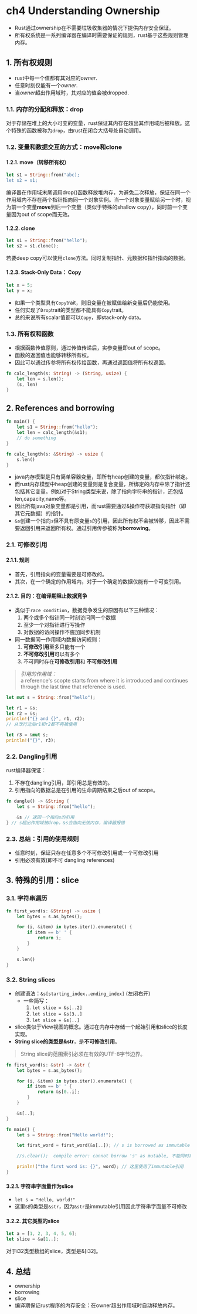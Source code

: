 # ch4 Understanding Ownership

+ Rust通过ownership在不需要垃圾收集器的情况下提供内存安全保证。
+ 所有权系统是一系列编译器在编译时需要保证的规则，rust基于这些规则管理内存。

## 1. 所有权规则

+ rust中每一个值都有其对应的*owner*.
+ 任意时刻仅能有一个*owner*.
+ 当*owner*超出作用域时，其对应的值会被dropped.

### 1.1. 内存的分配和释放：drop

对于存储在堆上的大小可变的变量，rust保证其内存在超出其作用域后被释放。这个特殊的函数被称为`drop`，由rust在闭合大括号处自动调用。

### 1.2. 变量和数据交互的方式：move和clone

#### 1.2.1. move（转移所有权）

```rust
let s1 = String::from("abc);
let s2 = s1;
```

编译器在作用域末尾调用drop()函数释放堆内存，为避免二次释放，保证在同一个作用域内不存在两个指针指向同一个对象实例。当一个对象变量赋给另一个时，视为前一个变量**move**到后一个变量（类似于特殊的shallow copy），同时前一个变量因为out of scope而无效。

#### 1.2.2. clone

```rust
let s1 = String::from("hello");
let s2 = s1.clone();
```

若要deep copy可以使用`clone`方法。同时复制指针、元数据和指针指向的数据。

#### 1.2.3. Stack-Only Data： Copy

```rust
let x = 5;
let y = x;
```

+ 如果一个类型具有`Copy`trait，则旧变量在被赋值给新变量后仍能使用。
+ 任何实现了`Drop`trait的类型都不能具有`Copy`trait。
+ 总的来说所有scalar值都可以`Copy`，即stack-only data。

### 1.3. 所有权和函数

+ 根据函数传值原则，通过传值传递后，实参变量即out of scope。
+ 函数的返回值也能够转移所有权。
+ 因此可以通过传参将所有权传给函数，再通过返回值将所有权返回。

```rust
fn calc_length(s: String) -> (String, usize) {
    let len = s.len();
    (s, len)
}
```
## 2. References and borrowing

```rust
fn main() {
    let s1 = String::from("hello");
    let len = calc_length(&s1);
    // do something
}

fn calc_length(s: &String) -> usize {
    s.len()
}
```

+ java内存模型是只有简单容器变量，即所有heap创建的变量，都仅指针绑定。
+ 而rust内存模型中heap创建的变量则是复合变量，所绑定的内存中除了指针还包括其它变量。例如对于String类型来说，除了指向字符串的指针，还包括len,capacity,name等。
+ 因此所有java对象变量都是引用，而rust需要通过&操作符获取指向指针（即其它元数据）的指针。
+ `&s`创建一个指向`s`但不具有原变量`s`的引用，因此所有权不会被转移，因此不需要返回引用来返回所有权。通过引用传参被称为**borrowing**。

### 2.1. 可修改引用

#### 2.1.1. 规则

+ 首先，引用指向的变量需要是可修改的。
+ 其次，在一个确定的作用域内，对于一个确定的数据仅能有一个可变引用。

#### 2.1.2. 目的：在编译期阻止数据竞争

+ 类似于`race condition`，数据竞争发生的原因有以下三种情况：
    1. 两个或多个指针同一时刻访问同一个数据
    2. 至少一个对指针进行写操作
    3. 对数据的访问操作不施加同步机制
+ 同一数据同一作用域内数据访问规则：
    1. **可修改引用**至多只能有一个
    2. **不可修改引用**可以有多个
    3. 不可同时存在**可修改引用**和 **不可修改引用**

> *引用的作用域：*  
> a reference's scopte starts from where it is introduced and continues through the last time that reference is used.

```rust
let mut s = String::from("hello");

let r1 = &s;
let r2 = &s;
println!("{} and {}", r1, r2);
// 从改行之后r1和r2都不再被使用

let r3 = &mut s;
println!("{}", r3);
```

### 2.2. Dangling引用

rust编译器保证：

1. 不存在dangling引用，即引用总是有效的。
2. 引用指向的数据总是在引用的生命周期结束之后out of scope。

```rust
fn dangle() -> &String {
    let s = String::from("hello");

    &s // 返回一个指向s的引用
} // s超出作用域被drop，&s会指向无效内存，编译器报错
```

### 2.3. 总结：引用的使用规则

+ 任意时刻，保证只存在任意多个不可修改引用或一个可修改引用
+ 引用必须有效(即不可 dangling references)

## 3. 特殊的引用：slice

### 3.1. 字符串遍历

```rust
fn first_word(s: &String) -> usize {
    let bytes = s.as_bytes();

    for (i, &item) in bytes.iter().enumerate() {
        if item == b' ' {
            return i;
        }
    }

    s.len()
}
```

### 3.2. String slices

+ 创建语法：`&s[starting_index..ending_index]` (左闭右开)
    + 一些简写：
        1. `let slice = &s[..2]`
        2. `let slice = &s[3..]`
        3. `let slice = &s[..]`
+ slice类似于View视图的概念。通过在内存中存储一个起始引用和slice的长度实现。
+ **String slice的类型是&str**，是**不可修改引用**。

> String slice的范围索引必须在有效的UTF-8字节边界。

```rust
fn first_word(s: &str) -> &str {
    let bytes = s.as_bytes();

    for (i, &item) in bytes.iter().enumerate() {
        if item == b' ' {
            return &s[0..i];
        }
    }

    &s[..];
}

fn main() {
    let s = String::from("Hello world!");

    let first_word = first_word(&s[..]); // s is borrowed as immutable

    //s.clear();  compile error: cannot borrow 's' as mutable, 不能同时存在immutable和mutable引用

    prinln!("the first word is: {}", word); // 这里使用了immutable引用
}
```

#### 3.2.1. 字符串字面量作为slice

+ `let s = "Hello, world!"`
+ 这里s的类型是`&str`，因为`&str`是immutable引用因此字符串字面量不可修改

#### 3.2.2. 其它类型的slice

```rust
let a = [1, 2, 3, 4, 5, 6];
let slice = &a[1..];
```

对于i32类型数组的slice，类型是&[i32]。

## 4. 总结

+ ownership
+ borrowing
+ slice
+ 编译期保证rust程序的内存安全：在owner超出作用域时自动释放内存。
